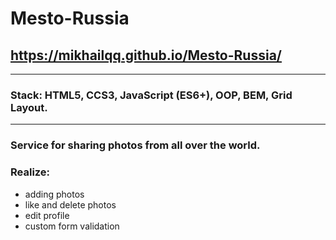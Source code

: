 # Mesto-Russia
## https://mikhailqq.github.io/Mesto-Russia/
---
###  Stack: HTML5, CCS3, JavaScript (ES6+), OOP, BEM, Grid Layout.
---
### Service for sharing photos from all over the world.
### Realize:
+ adding photos
+ like and delete photos
+ edit profile
+ custom form validation
